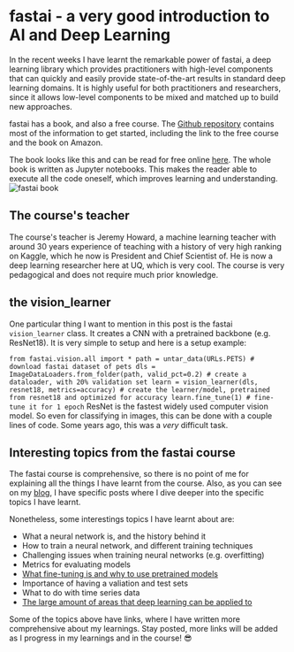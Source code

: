 # fastai - a very good introduction to AI and Deep Learning

In the recent weeks I have learnt the remarkable power of fastai, a deep learning library which provides practitioners with high-level components that can quickly and easily provide state-of-the-art results in standard deep learning domains. It is highly useful for both practitioners and researchers, since it allows low-level components to be mixed and matched up to build new approaches.

fastai has a book, and also a free course. The [Github repository](https://github.com/fastai/fastai) contains most of the information to get started, including the link to the free course and the book on Amazon.

The book looks like this and can be read for free online [here](https://github.com/fastai/fastbook). The whole book is written as Jupyter notebooks. This makes the reader able to execute all the code oneself, which improves learning and understanding.
![fastai book](https://course.fast.ai/images/book.png)

## The course's teacher
The course's teacher is Jeremy Howard, a machine learning teacher with around 30 years experience of teaching with a history of very high ranking on Kaggle, which he now is President and Chief Scientist of. He is now a deep learning researcher here at UQ, which is very cool. The course is very pedagogical and does not require much prior knowledge.

## the vision_learner
One particular thing I want to mention in this post is the fastai `vision_learner` class. It creates a CNN with a pretrained backbone (e.g. ResNet18). It is very simple to setup and here is a setup example:

`
from fastai.vision.all import *
path = untar_data(URLs.PETS) # download fastai dataset of pets
dls = ImageDataLoaders.from_folder(path, valid_pct=0.2) # create a dataloader, with 20% validation set
learn = vision_learner(dls, resnet18, metrics=accuracy) # create the learner/model, pretrained from resnet18 and optimized for accuracy
learn.fine_tune(1) # fine-tune it for 1 epoch
`
ResNet is the fastest widely used computer vision model. So even for classifying in images, this can be done with a couple lines of code. Some years ago, this was a *very* difficult task.

## Interesting topics from the fastai course
The fastai course is comprehensive, so there is no point of me for explaining all the things I have learnt from the course. Also, as you can see on my [blog](https://filiporestav.github.io/), I have specific posts where I dive deeper into the specific topics I have learnt.

Nonetheless, some interestings topics I have learnt about are:
* What a neural network is, and the history behind it
* How to train a neural network, and different training techniques
* Challenging issues when training neural networks (e.g. overfitting)
* Metrics for evaluating models
* [What fine-tuning is and why to use pretrained models](https://github.com/filiporestav/filiporestav.github.io/blob/master/_posts/2025-04-06-what-is-finetuning-and-why-pretrained-models.md)
* Importance of having a valiation and test sets
* What to do with time series data
* [The large amount of areas that deep learning can be applied to](https://filiporestav.github.io/2025/04/06/the-large-amount-of-areas-deep-learning-can-be-applied-to.html)

Some of the topics above have links, where I have written more comprehensive about my learnings. Stay posted, more links will be added as I progress in my learnings and in the course! 😎
